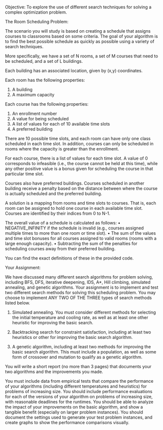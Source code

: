 Objective: To explore the use of different search techniques for solving a complex optimization problem. 

The Room Scheduling Problem:

The scenario you will study is based on creating a schedule that assigns courses to classrooms based on some criteria. The goal of your algorithm is to find the best possible schedule as quickly as possible using a variety of search techniques.

More specifically, we have a set of N rooms, a set of M courses that need to be scheduled, and a set of L buildings. 

Each building has an associated location, given by (x,y) coordinates. 

Each room has the following properties:
1)	A building
2)	A maximum capacity

Each course has the following properties: 
1)	An enrollment number
2)	A value for being scheduled 
3)	A list of values for each of 10 available time slots
4)	A preferred building

There are 10 possible time slots, and each room can have only one class scheduled in each time slot. In addition, courses can only be scheduled in rooms where the capacity is greater than the enrollment. 

For each course, there is a list of values for each time slot.  A value of 0 corresponds to infeasible (i.e., the course cannot be held at this time), while any other positive value is a bonus given for scheduling the course in that particular time slot. 

Courses also have preferred buildings.  Courses scheduled in another building receive a penalty based on the distance between where the course is actually scheduled and the preferred building. 


A solution is a mapping from rooms and time slots to courses.  That is, each room can be assigned to hold one course in each available time slot. Courses are identified by their indices from 0 to N-1. 

The overall value of a schedule is calculated as follows:
•	NEGATIVE_INFINITY if the schedule is invalid (e.g., courses assigned multiple times to more than one room or time slot).
•	The sum of the values and time slot bonuses for all courses assigned to valid rooms (rooms with a large enough capacity).
•	Subtracting the sum of the penalties for scheduling courses away from their preferred building.  

You can find the exact definitions of these in the provided code. 

Your Assignment:

We have discussed many different search algorithms for problem solving, including BFS, DFS, iterative deepening, IDS, A*, Hill climbing, simulated annealing, and genetic algorithms.  Your assignment is to implement and test two different search methods for solving this scheduling problem. You may choose to implement ANY TWO OF THE THREE types of search methods listed below.  

1) Simulated annealing. You must consider different methods for selecting the initial temperature and cooling rate, as well as at least one other heuristic for improving the basic search.  

2) Backtracking search for constraint satisfaction, including at least two heuristics or other for improving the basic search algorithm. 

3) A genetic algorithm, including at least two methods for improving the basic search algorithm.  This must include a population, as well as some form of crossover and mutation to qualify as a genetic algorithm.   

You will write a short report (no more than 3 pages) that documents your two algorithms and the improvements you made.  

You must include data from empirical tests that compare the performance of your algorithms (including different temperatures and heuristics) for problems of increasing size. You should include performance evaluations for each of the versions of your algorithm on problems of increasing size, with reasonable deadlines for the runtimes.  You should be able to analyze the impact of your improvements on the basic algorithm, and show a tangible benefit (especially on larger problem instances).  You should document the settings used to generate your test problem instances, and create graphs to show the performance comparisons visually.   

